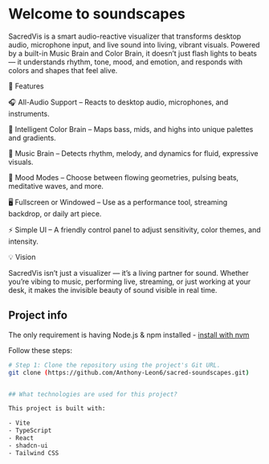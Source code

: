 # Welcome to soundscapes

SacredVis is a smart audio-reactive visualizer that transforms desktop audio, microphone input, and live sound into living, vibrant visuals. Powered by a built-in Music Brain and Color Brain, it doesn’t just flash lights to beats — it understands rhythm, tone, mood, and emotion, and responds with colors and shapes that feel alive.

🌟 Features

🎧 All-Audio Support – Reacts to desktop audio, microphones, and instruments.

🎨 Intelligent Color Brain – Maps bass, mids, and highs into unique palettes and gradients.

🧠 Music Brain – Detects rhythm, melody, and dynamics for fluid, expressive visuals.

🔮 Mood Modes – Choose between flowing geometries, pulsing beats, meditative waves, and more.

🖥️ Fullscreen or Windowed – Use as a performance tool, streaming backdrop, or daily art piece.

⚡ Simple UI – A friendly control panel to adjust sensitivity, color themes, and intensity.

💡 Vision

SacredVis isn’t just a visualizer — it’s a living partner for sound. Whether you’re vibing to music, performing live, streaming, or just working at your desk, it makes the invisible beauty of sound visible in real time.

## Project info

The only requirement is having Node.js & npm installed - [install with nvm](https://github.com/nvm-sh/nvm#installing-and-updating)

Follow these steps:

```sh
# Step 1: Clone the repository using the project's Git URL.
git clone (https://github.com/Anthony-Leon6/sacred-soundscapes.git)


## What technologies are used for this project?

This project is built with:

- Vite
- TypeScript
- React
- shadcn-ui
- Tailwind CSS

